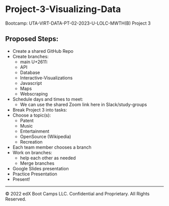 # Project-3-Visualizing-Data
Bootcamp: UTA-VIRT-DATA-PT-02-2023-U-LOLC-MWTH(B) Project 3

## Proposed Steps:
- Create a shared GitHub Repo
- Create branches:
  - main U+2611:
  - API
  - Database
  - Interactive-Visualizations
  - Javascript
  - Maps
  - Webscraping
- Schedule days and times to meet:
  - We can use the shared Zoom link here in Slack/study-groups
- Break Project 3 into tasks:
- Choose a topic(s):
  - Patent
  - Music
  - Entertainment
  - OpenSource (Wikipedia)
  - Recreation
- Each team member chooses a branch
- Work on branches:
  - help each other as needed
  - Merge branches
- Google Slides presentation
- Practice Presentation
- Present!

---

© 2022 edX Boot Camps LLC. Confidential and Proprietary. All Rights Reserved.

